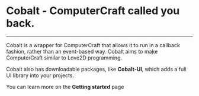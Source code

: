 # Cobalt - ComputerCraft called you back.
---
Cobalt is a wrapper for ComputerCraft that allows it to run in a callback fashion, rather than an event-based way. Cobalt aims to make ComputerCraft similar to Love2D programming.  
  
Cobalt also has downloadable packages, like **Cobalt-UI**, which adds a full UI library into your projects.  

You can learn more on the **Getting started** page
